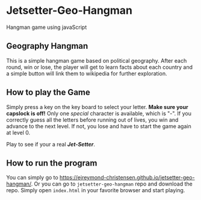 # Jetsetter-Geo-Hangman
Hangman game using javaScript


## Geography Hangman

This is a simple hangman game based on political geography. After each round, win or lose, the player will get to learn facts about each country and a simple button will link them to wikipedia for further exploration. 

## How to play the Game

Simply press a key on the key board to select your letter. **Make sure your capslock is off!** Only one *special* character is available, which is "-". If you correctly guess all the letters before running out of lives, you win and advance to the next level. If not, you lose and have to start the game again at level 0. 

Play to see if your a real _**Jet-Setter**_.

## How to run the program

You can simply go to https://ejreymond-christensen.github.io/jetsetter-geo-hangman/. Or you can go to `jetsetter-geo-hangman` repo and download the repo. Simply open `index.html` in your favorite browser and start playing.
